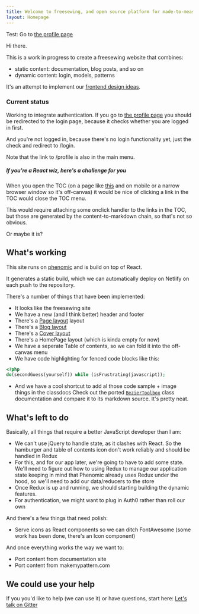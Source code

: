 ```yaml
---
title: Welcome to freesewing, and open source platform for made-to-measure sewing patterns
layout: Homepage
---
```

<div class="container" markdown=1>
<div class="col-lg-7 col-md-12 offset-lg-2 fade-oc" markdown=1>

Test: Go to [the profile page](/profile)

Hi there. 

This is a work in progress to create a freesewing website that combines:

- static content: documentation, blog posts, and so on
- dynamic content: login, models, patterns

It's an attempt to implement our [frontend design ideas](blog/frontend-design-ideas/).

<div class="card drop-shadow">
<div class="card-block">
<h3 class="card-title">Current status</h3>

Working to integrate authentication. 
If you go to [the profile page](/profile) you should be redirected 
to the login page, because it checks whether you are logged in first.

And you're not logged in, because there's no login functionality
yet, just the check and redirect to /login.

Note that the link to /profile is also in the main menu.

<h5>If you're a React wiz, here's a challenge for you</h5>

When you open the TOC (on a page like [this](/about) and
on mobile or a narrow browser window so it's off-canvas) it 
would be nice of clicking a link in the TOC would close the 
TOC menu.

This would require attaching some onclick handler to the
links in the TOC, but those are generated by the
content-to-markdown chain, so that's not so obvious.

Or maybe it is?

</div>
</div>


## What's working

This site runs on [phenomic](http://phenomic.io) and is build on top of React.

It generates a static build, which we can automatically deploy on Netlify on each 
push to the repository.

There's a number of things that have been implemented:

- It looks like the freesewing site
- We have a new (and I think better) header and footer 
- There's a [Page layout](docs/repositories) layout
- There's a [Blog layout](blog/frontend-design-ideas) 
- There's a [Cover layout](cover)
- There's a HomePage layout (which is kinda empty for now)
- We have a seperate Table of contents, so we can fold it into the off-canvas menu
- We have code highlighting for fenced code blocks like this:

```php
<?php
do(secondGuess(yourself)) while (isFrustrating(javascript));
```

- And we have a cool shortcut to add al those code sample + image things in the classdocs
Check out the ported [`BezierToolbox`](docs/core/class/beziertoolbox/) class documentation
and compare it to its markdown source. It's pretty neat.

## What's left to do

Basically, all things that require a better JavaScript developer than I am:

- We can't use jQuery to handle state, as it clashes with React. So the hamburger 
and table of contents icon don't work reliably and should be handled in Redux
- For this, and for our app later, we're going to have to add some state. 
We'll need to figure out how to using Redux to manage our application state
keeping in mind that Phenomic already uses Redux under the hood, so we'll need to add our
data/reducers to the store
- Once Redux is up and running, we should starting building the dynamic features.
- For authentication, we might want to plug in Auth0 rather than roll our own

And there's a few things that need polish:
 
- Serve icons as React components so we can ditch FontAwesome (some work has been done, there's an Icon component)

And once everything works the way we want to:

- Port content from documentation site
- Port content from makemypattern.com

## We could use your help
If you you'd like to help (we can use it) or have questions, start here: 
<a class="btn btn-lg mt-5 btn-primary" href="http://gitter.im/freesewing/freesewing">Let's talk on Gitter</a>
</div>
</div>
